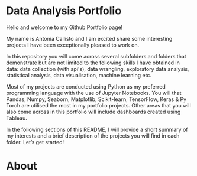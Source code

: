 # Data Analysis Portfolio

Hello and welcome to my Github Portfolio page!

My name is Antonia Callisto and I am excited share some interesting projects I have been exceptionally pleased to work on. 

In this repository you will come across several subfolders and folders that demonstrate but are not limited to the following skills I have obtained in data: data collection (with api's), data wrangling, exploratory data analysis, statistical analysis, data visualisation, machine learning etc. 

Most of my projects are conducted using Python as my preferred programming language with the use of Jupyter Notebooks. You will that Pandas, Numpy, Seaborn, Matplotlib, Scikit-learn, TensorFlow, Keras & Py Torch are utilised the most in my portfolio projects. Other areas that you will also come across in this portfolio will include dashboards created using Tableau. 

In the following sections of this README, I will provide a short summary of my interests and a brief description of the projects you will find in each folder. Let’s get started!


# About
